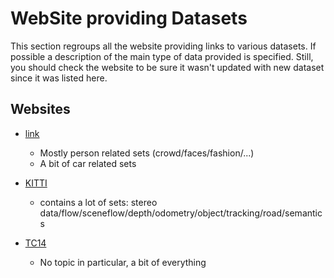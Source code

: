 # WebSite providing Datasets

This section regroups all the website providing links to various datasets. If possible a description of the main type of data provided is specified.
Still, you should check the website to be sure it wasn't updated with new dataset since it was listed here.

## Websites

- [link](http://personal.ie.cuhk.edu.hk/~ccloy/download.html)
    - Mostly person related sets (crowd/faces/fashion/...)
    - A bit of car related sets

- [KITTI](http://www.cvlibs.net/datasets/kitti/index.php)
    - contains a lot of sets: stereo data/flow/sceneflow/depth/odometry/object/tracking/road/semantics

- [TC14](http://mklab.iti.gr/TC14/datasets.html)
    - No topic in particular, a bit of everything